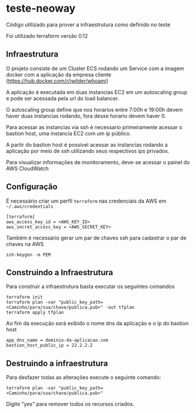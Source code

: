# teste-neoway
Código utilizado para prover a infraestrutura como definido no teste

Foi utilizado terraform versão 0.12

## Infraestrutura

O projeto consiste de um Cluster ECS rodando um Service com a imagem docker com a aplicação da empresa cliente (https://hub.docker.com/r/jwilder/whoami)

A aplicação é executada em duas instancias EC2 em um autoscaling group e pode ser acessada pela url do load balancer.

O autoscaling group define que nos horarios entre 7:00h e 19:00h devem haver duas instancias rodando, fora desse horario devem haver 0.

Para acessar as instancias via ssh é necessario primeiramente acessar o bastion host, uma instancia EC2 com um ip público.

A partir do bastion host é possível acessar as instancias rodando a aplicação por meio de ssh utilizando seus respectivos ips privados.

Para visualizar informações de monitoramento, deve-se acessar o painel do AWS CloudWatch

## Configuração

É necessário criar um perfil `terraform` nas credenciais da AWS em `~/.aws/credentials`

```
[terraform]
aws_access_key_id = <AWS_KEY_ID>
aws_secret_access_key = <AWS_SECRET_KEY>
```

Também é necessário gerar um par de chaves ssh para cadastrar o par de chaves na AWS

```
ssh-keygen -m PEM
```

## Construindo a Infraestrutura

Para construir a infraestrutura basta executar os seguintes comandos

```
terraform init
terraform plan -var "public_key_path=<Caminho/para/sua/chave/publica.pub>" -out tfplan
terraform apply tfplan
```

Ao fim da execução será exibido o nome dns da aplicação e o ip do bastion host

```
app_dns_name = dominio-da-aplicacao.com
bastion_host_public_ip = 22.2.2.2
```

## Destruindo a infraestrutura

Para desfazer todas as alterações execute o seguinte comando:

```
terraform plan -var "public_key_path=<Caminho/para/sua/chave/publica.pub>"
```

Digite "yes" para remover todos os recursos criados.